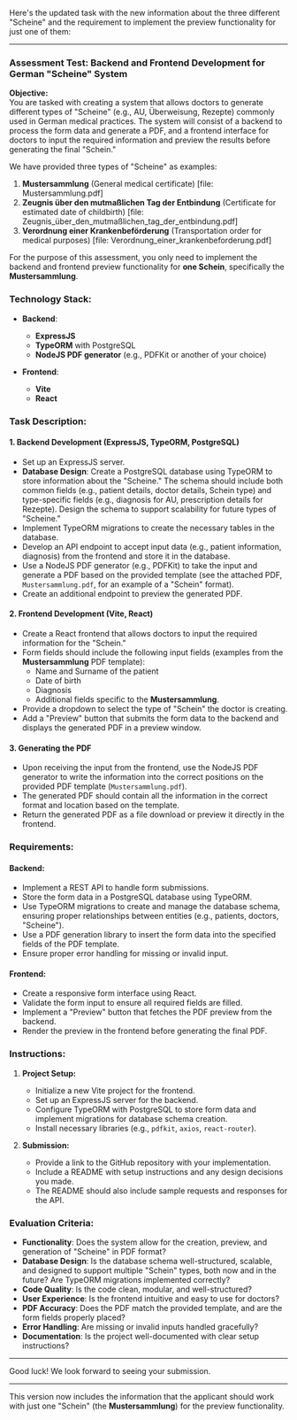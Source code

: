 Here's the updated task with the new information about the three different "Scheine" and the requirement to implement the preview functionality for just one of them:

---

### Assessment Test: Backend and Frontend Development for German "Scheine" System

**Objective:**  
You are tasked with creating a system that allows doctors to generate different types of "Scheine" (e.g., AU, Überweisung, Rezepte) commonly used in German medical practices. The system will consist of a backend to process the form data and generate a PDF, and a frontend interface for doctors to input the required information and preview the results before generating the final "Schein." 

We have provided three types of "Scheine" as examples:
1. **Mustersammlung** (General medical certificate) [file: Mustersammlung.pdf]
2. **Zeugnis über den mutmaßlichen Tag der Entbindung** (Certificate for estimated date of childbirth) [file: Zeugnis_über_den_mutmaßlichen_tag_der_entbindung.pdf]
3. **Verordnung einer Krankenbeförderung** (Transportation order for medical purposes) [file: Verordnung_einer_krankenbeforderung.pdf]

For the purpose of this assessment, you only need to implement the backend and frontend preview functionality for **one Schein**, specifically the **Mustersammlung**.

### Technology Stack:
- **Backend**: 
  - **ExpressJS**
  - **TypeORM** with PostgreSQL
  - **NodeJS PDF generator** (e.g., PDFKit or another of your choice)

- **Frontend**: 
  - **Vite**
  - **React**

### Task Description:

#### 1. **Backend Development (ExpressJS, TypeORM, PostgreSQL)**
   - Set up an ExpressJS server.
   - **Database Design**: Create a PostgreSQL database using TypeORM to store information about the "Scheine." The schema should include both common fields (e.g., patient details, doctor details, Schein type) and type-specific fields (e.g., diagnosis for AU, prescription details for Rezepte). Design the schema to support scalability for future types of "Scheine."
   - Implement TypeORM migrations to create the necessary tables in the database.
   - Develop an API endpoint to accept input data (e.g., patient information, diagnosis) from the frontend and store it in the database.
   - Use a NodeJS PDF generator (e.g., PDFKit) to take the input and generate a PDF based on the provided template (see the attached PDF, `Mustersammlung.pdf`, for an example of a "Schein" format).
   - Create an additional endpoint to preview the generated PDF.

#### 2. **Frontend Development (Vite, React)**
   - Create a React frontend that allows doctors to input the required information for the "Schein."
   - Form fields should include the following input fields (examples from the **Mustersammlung** PDF template):
     - Name and Surname of the patient
     - Date of birth
     - Diagnosis
     - Additional fields specific to the **Mustersammlung**.
   - Provide a dropdown to select the type of "Schein" the doctor is creating.
   - Add a "Preview" button that submits the form data to the backend and displays the generated PDF in a preview window.

#### 3. **Generating the PDF**
   - Upon receiving the input from the frontend, use the NodeJS PDF generator to write the information into the correct positions on the provided PDF template (`Mustersammlung.pdf`).
   - The generated PDF should contain all the information in the correct format and location based on the template.
   - Return the generated PDF as a file download or preview it directly in the frontend.

### Requirements:

#### Backend:
- Implement a REST API to handle form submissions.
- Store the form data in a PostgreSQL database using TypeORM.
- Use TypeORM migrations to create and manage the database schema, ensuring proper relationships between entities (e.g., patients, doctors, "Scheine").
- Use a PDF generation library to insert the form data into the specified fields of the PDF template.
- Ensure proper error handling for missing or invalid input.

#### Frontend:
- Create a responsive form interface using React.
- Validate the form input to ensure all required fields are filled.
- Implement a "Preview" button that fetches the PDF preview from the backend.
- Render the preview in the frontend before generating the final PDF.

### Instructions:
1. **Project Setup:**
   - Initialize a new Vite project for the frontend.
   - Set up an ExpressJS server for the backend.
   - Configure TypeORM with PostgreSQL to store form data and implement migrations for database schema creation.
   - Install necessary libraries (e.g., `pdfkit`, `axios`, `react-router`).

2. **Submission:**
   - Provide a link to the GitHub repository with your implementation.
   - Include a README with setup instructions and any design decisions you made.
   - The README should also include sample requests and responses for the API.

### Evaluation Criteria:
- **Functionality**: Does the system allow for the creation, preview, and generation of "Scheine" in PDF format?
- **Database Design**: Is the database schema well-structured, scalable, and designed to support multiple "Schein" types, both now and in the future? Are TypeORM migrations implemented correctly?
- **Code Quality**: Is the code clean, modular, and well-structured?
- **User Experience**: Is the frontend intuitive and easy to use for doctors?
- **PDF Accuracy**: Does the PDF match the provided template, and are the form fields properly placed?
- **Error Handling**: Are missing or invalid inputs handled gracefully?
- **Documentation**: Is the project well-documented with clear setup instructions?

---

Good luck! We look forward to seeing your submission.

---

This version now includes the information that the applicant should work with just one "Schein" (the **Mustersammlung**) for the preview functionality.
